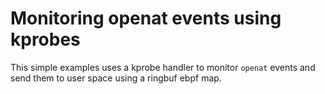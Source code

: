# Monitoring openat events using kprobes

This simple examples uses a kprobe handler to monitor `openat` events and send them to user space using a ringbuf ebpf map.
